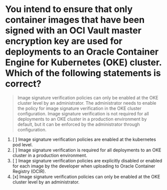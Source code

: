 # You intend to ensure that only container images that have been signed with an OCI Vault master encryption key are used for deployments to an Oracle Container Engine for Kubernetes (OKE) cluster. Which of the following statements is correct?

> Image signature verification policies can only be enabled at the OKE cluster level by an administrator. The administrator needs to enable the policy for image signature verification in the OKE cluster configuration. Image signature verification is not required for all deployments to an OKE cluster in a production environment by default, but it can be enforced by the administrator through configuration.

1. [ ] Image signature verification policies are enabled at the kubernetes pod level.
1. [ ] Image signature verification is required for all deployments to an OKE cluster in a production environment.
1. [ ] Image signature verification policies are explicitly disabled or enabled for each image by the developer when uploading to Oracle Container Registry (OCIR).
1. [x] Image signature verification policies can only be enabled at the OKE cluster level by an administrator.